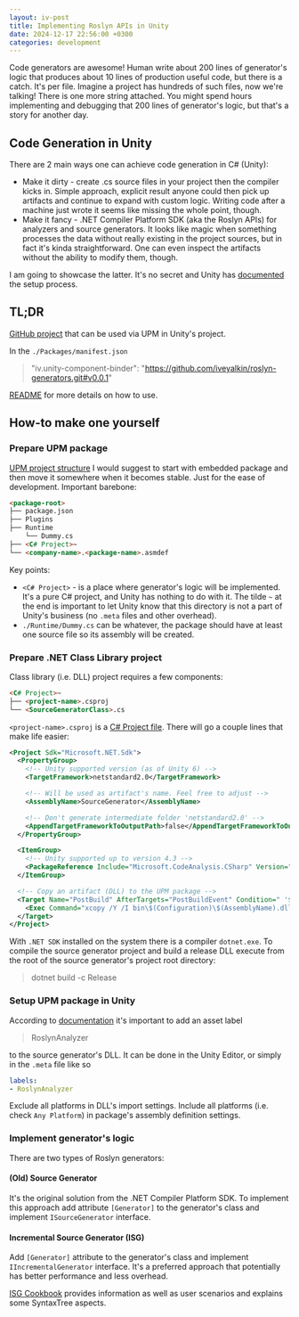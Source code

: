 ```yaml
---
layout: iv-post
title: Implementing Roslyn APIs in Unity
date: 2024-12-17 22:56:00 +0300
categories: development
---
```


Code generators are awesome! Human write about 200 lines of generator's logic that produces about 10 lines of production useful code, but there is a catch. It's per file. Imagine a project has hundreds of such files, now we're talking! There is one more string attached. You might spend hours implementing and debugging that 200 lines of generator's logic, but that's a story for another day.

## Code Generation in Unity

There are 2 main ways one can achieve code generation in C# (Unity):
- Make it dirty - create .cs source files in your project then the compiler kicks in. Simple approach, explicit result anyone could then pick up artifacts and continue to expand with custom logic. Writing code after a machine just wrote it seems like missing the whole point, though.
- Make it fancy - .NET Compiler Platform SDK (aka the Roslyn APIs) for analyzers and source generators. It looks like magic when something processes the data without really existing in the project sources, but in fact it's kinda straightforward. One can even inspect the artifacts without the ability to modify them, though.

I am going to showcase the latter. It's no secret and Unity has [documented](https://docs.unity3d.com/6000.0/Documentation/Manual/roslyn-analyzers.html) the setup process.

## TL;DR
[GitHub project](https://github.com/iveyalkin/roslyn-generators/tree/upm/component-binder) that can be used via UPM in Unity's project.

In the `./Packages/manifest.json`
> "iv.unity-component-binder": "https://github.com/iveyalkin/roslyn-generators.git#v0.0.1"

[README](https://github.com/iveyalkin/roslyn-generators/blob/upm/component-binder/README.md) for more details on how to use.

## How-to make one yourself

### Prepare UPM package
[UPM project structure](https://docs.unity3d.com/Manual/cus-layout.html) I would suggest to start with embedded package and then move it somewhere when it becomes stable. Just for the ease of development.
Important barebone:
```html
<package-root>
├── package.json
├── Plugins
├── Runtime
    └── Dummy.cs
├── <C# Project>~
└── <company-name>.<package-name>.asmdef
```

Key points:
- `<C# Project>` - is a place where generator's logic will be implemented. It's a pure C# project, and Unity has nothing to do with it. The tilde `~` at the end is important to let Unity know that this directory is not a part of Unity's business (no `.meta` files and other overhead).
- `./Runtime/Dummy.cs` can be whatever, the package should have at least one source file so its assembly will be created.  

### Prepare .NET Class Library project
Class library (i.e. DLL) project requires a few components:
```html
<C# Project>~
├── <project-name>.csproj
└── <SourceGeneratorClass>.cs
```
`<project-name>.csproj` is a [C# Project file](https://learn.microsoft.com/en-us/aspnet/web-forms/overview/deployment/web-deployment-in-the-enterprise/understanding-the-project-file#msbuild-and-the-project-file). There will go a couple lines that make life easier:

```xml
<Project Sdk="Microsoft.NET.Sdk">
  <PropertyGroup>
    <!-- Unity supported version (as of Unity 6) -->
    <TargetFramework>netstandard2.0</TargetFramework>

    <!-- Will be used as artifact's name. Feel free to adjust -->
    <AssemblyName>SourceGenerator</AssemblyName>

    <!-- Don't generate intermediate folder 'netstandard2.0' -->
    <AppendTargetFrameworkToOutputPath>false</AppendTargetFrameworkToOutputPath>
  </PropertyGroup>

  <ItemGroup>
    <!-- Unity supported up to version 4.3 -->
    <PackageReference Include="Microsoft.CodeAnalysis.CSharp" Version="4.3.1" />
  </ItemGroup>

  <!-- Copy an artifact (DLL) to the UPM package -->
  <Target Name="PostBuild" AfterTargets="PostBuildEvent" Condition=" '$(Configuration)' == 'Release' ">
    <Exec Command="xcopy /Y /I bin\$(Configuration)\$(AssemblyName).dll ..\Plugins\" />
  </Target>
</Project>
```

With `.NET SDK` installed on the system there is a compiler `dotnet.exe`. To compile the source generator project and build a release DLL execute from the root of the source generator's project root directory:
> dotnet build -c Release 

### Setup UPM package in Unity
According to [documentation](https://docs.unity3d.com/6000.0/Documentation/Manual/create-source-generator.html) it's important to add an asset label
> RoslynAnalyzer

to the source generator's DLL. It can be done in the Unity Editor, or simply in the `.meta` file like so
```yaml
labels:
- RoslynAnalyzer
```
Exclude all platforms in DLL's import settings. Include all platforms (i.e. check `Any Platform`) in package's assembly definition settings.

### Implement generator's logic
There are two types of Roslyn generators:
#### (Old) Source Generator
It's the original solution from the .NET Compiler Platform SDK. To implement this approach add attribute `[Generator]` to the generator's class and implement `ISourceGenerator` interface.

#### Incremental Source Generator (ISG)
Add `[Generator]` attribute to the generator's class and implement `IIncrementalGenerator` interface. It's a preferred approach that potentially has better performance and less overhead.

[ISG Cookbook](https://github.com/dotnet/roslyn/blob/main/docs/features/incremental-generators.cookbook.md) provides information as well as user scenarios and explains some SyntaxTree aspects.